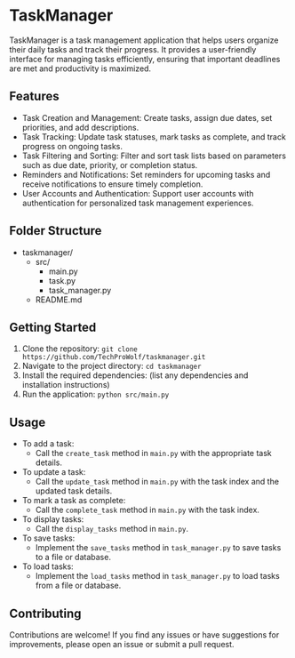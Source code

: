 # TaskManager

TaskManager is a task management application that helps users organize their daily tasks and track their progress. It provides a user-friendly interface for managing tasks efficiently, ensuring that important deadlines are met and productivity is maximized.

## Features

- Task Creation and Management: Create tasks, assign due dates, set priorities, and add descriptions.
- Task Tracking: Update task statuses, mark tasks as complete, and track progress on ongoing tasks.
- Task Filtering and Sorting: Filter and sort task lists based on parameters such as due date, priority, or completion status.
- Reminders and Notifications: Set reminders for upcoming tasks and receive notifications to ensure timely completion.
- User Accounts and Authentication: Support user accounts with authentication for personalized task management experiences.

## Folder Structure

- taskmanager/
    - src/
        - main.py
        - task.py
        - task_manager.py
    - README.md

## Getting Started

1. Clone the repository: `git clone https://github.com/TechProWolf/taskmanager.git`
2. Navigate to the project directory: `cd taskmanager`
3. Install the required dependencies: (list any dependencies and installation instructions)
4. Run the application: `python src/main.py`

## Usage

- To add a task:
    - Call the `create_task` method in `main.py` with the appropriate task details.
- To update a task:
    - Call the `update_task` method in `main.py` with the task index and the updated task details.
- To mark a task as complete:
    - Call the `complete_task` method in `main.py` with the task index.
- To display tasks:
    - Call the `display_tasks` method in `main.py`.
- To save tasks:
    - Implement the `save_tasks` method in `task_manager.py` to save tasks to a file or database.
- To load tasks:
    - Implement the `load_tasks` method in `task_manager.py` to load tasks from a file or database.

## Contributing

Contributions are welcome! If you find any issues or have suggestions for improvements, please open an issue or submit a pull request.

